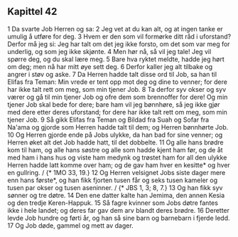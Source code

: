 ## Kapittel 42

1 Da svarte Job Herren og sa:
2 Jeg vet at du kan alt, og at ingen tanke er umulig å utføre for deg.
3 Hvem er den som vil formørke ditt råd i uforstand? Derfor må jeg si: Jeg har talt om det jeg ikke forsto, om det som var meg for underlig, og som jeg ikke skjønte.
4 Men hør nå, så vil jeg tale! Jeg vil spørre deg, og du skal lære meg.
5 Bare hva ryktet meldte, hadde jeg hørt om deg; men nå har mitt øye sett deg.
6 Derfor kaller jeg alt tilbake og angrer i støv og aske.
7 Da Herren hadde talt disse ord til Job, sa han til Elifas fra Teman: Min vrede er tent opp mot deg og dine to venner; for dere har ikke talt rett om meg, som min tjener Job.
8 Ta derfor syv okser og syv værer og gå til min tjener Job og ofre dem som brennoffer for dere! Og min tjener Job skal bede for dere; bare ham vil jeg bønnhøre, så jeg ikke gjør med dere etter deres uforstand; for dere har ikke talt rett om meg, som min tjener Job.
9 Så gikk Elifas fra Teman og Bildad fra Suah og Sofar fra Na'ama og gjorde som Herren hadde talt til dem; og Herren bønnhørte Job.
10 Og Herren gjorde ende på Jobs ulykke, da han bad for sine venner; og Herren øket alt det Job hadde hatt, til det dobbelte.
11 Og alle hans brødre kom til ham, og alle hans søstre og alle som hadde kjent ham før, og de åt med ham i hans hus og viste ham medynk og trøstet ham for all den ulykke Herren hadde latt komme over ham; og de gav ham hver en kesitte* og hver en gullring. / {* 1MO 33, 19.}
12 Og Herren velsignet Jobs siste dager mere enn hans første*, og han fikk fjorten tusen får og seks tusen kameler og tusen par okser og tusen aseninner. / {* JBS 1, 3; 8, 7.}
13 Og han fikk syv sønner og tre døtre.
14 Den ene datter kalte han Jemima, den annen Kesia og den tredje Keren-Happuk.
15 Så fagre kvinner som Jobs døtre fantes ikke i hele landet; og deres far gav dem arv blandt deres brødre.
16 Deretter levde Job hundre og førti år, og han så sine barn og barnebarn i fjerde ledd.
17 Og Job døde, gammel og mett av dager.
